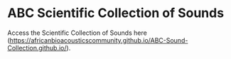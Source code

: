 # ABC Scientific Collection of Sounds

Access the Scientific Collection of Sounds here (https://africanbioacousticscommunity.github.io/ABC-Sound-Collection.github.io/).
